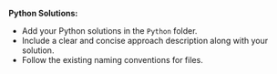 **Python Solutions:**
  - Add your Python solutions in the `Python` folder.
  - Include a clear and concise approach description along with your solution.
  - Follow the existing naming conventions for files.
